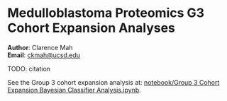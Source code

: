 # Medulloblastoma Proteomics G3 Cohort Expansion Analyses

**Author**: Clarence Mah<br>
**Email**: ckmah@ucsd.edu

TODO: citation

See the Group 3 cohort expansion analysis at: [notebook/Group 3 Cohort Expansion Bayesian Classifier Analysis.ipynb](notebooks/Group%203%20Cohort%20Expansion%20Bayesian%20Classifier%20Analysis.ipynb).
